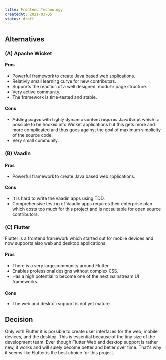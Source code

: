 ```yaml
---
title: Frontend Technology
createdAt: 2021-03-05
status: draft
---
```


## Alternatives

### (A) Apache Wicket

#### Pros

- Powerful framework to create Java based web applications.
- Relativly small learning curve for new contributors.
- Supports the reaction of a well designed, modular page structure.
- Very active community.
- The framework is time-tested and stable.

#### Cons

- Adding pages with highly dynamic content requires JavaScript which is possible to be hooked into Wicket applications but this gets more and more complicated and thus goes against the goal of maximum simplicity of the source code. 
- Very small community.

### (B) Vaadin

#### Pros

- Powerful framework to create Java based web applications.

#### Cons

- It is hard to write the Vaadin apps using TDD.
- Comprehensive testing of Vaadin apps requires their enterprise plan which costs too much for this project and is not suitable for open source contributors.

### (C) Flutter

Flutter is a frontend framework which started out for mobile devices and now supports also web and desktop applications.

#### Pros

- There is a very large community around Flutter.
- Enables professional designs without complex CSS.
- Has a high potential to become one of the next mainstream UI frameworks.

#### Cons

- The web and desktop support is not yet mature.


## Decision

Only with Flutter it is possible to create user interfaces for the web, mobile devices, and the desktop.
This is essential because of the tiny size of the development team.
Even though Flutter Web and desktop support is rather new, it works and will surely become better and better over time.
That's why it seems like Flutter is the best choice for this project.
